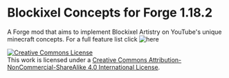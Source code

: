 # Blockixel Concepts for Forge 1.18.2
A Forge mod that aims to implement Blockixel Artistry on YouTube's unique minecraft concepts. For a full feature list click ![here](https://github.com/OutCraft-Mods/BlockixelConcepts/wiki)

<a rel="license" href="http://creativecommons.org/licenses/by-nc-sa/4.0/"><img alt="Creative Commons License" style="border-width:0" src="https://i.creativecommons.org/l/by-nc-sa/4.0/88x31.png" /></a><br />This work is licensed under a <a rel="license" href="http://creativecommons.org/licenses/by-nc-sa/4.0/">Creative Commons Attribution-NonCommercial-ShareAlike 4.0 International License</a>.
